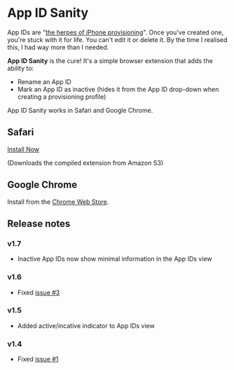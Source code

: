 # App ID Sanity

App IDs are "[the herpes of iPhone provisioning][so-herpes]". Once you've created one, you're
stuck with it for life. You can't edit it or delete it. By the time I realised this, I had way
more than I needed.

**App ID Sanity** is the cure! It's a simple browser extension that adds the ability to:

  * Rename an App ID
  * Mark an App ID as inactive (hides it from the App ID drop-down when creating a provisioning profile)

App ID Sanity works in Safari and Google Chrome.

## Safari

[Install Now][safari-latest] 

(Downloads the compiled extension from Amazon S3)

## Google Chrome

Install from the [Chrome Web Store][chrome-webstore].

## Release notes

### v1.7

- Inactive App IDs now show minimal information in the App IDs view

### v1.6

- Fixed [issue #3][issue-3]

### v1.5

- Added active/incative indicator to App IDs view

### v1.4

- Fixed [issue #1][issue-1]


[chrome-webstore]: https://chrome.google.com/webstore/detail/dleofkjfblmgcedmhdankbcmhonjndne
[so-herpes]: http://stackoverflow.com/questions/3004833/how-to-remove-app-ids-from-iphone-provisioning-portal/3004867#3004867
[downloads]: https://github.com/simonwhitaker/app-id-sanity/downloads
[safari-latest]: https://s3.amazonaws.com/app-id-sanity/app-id-sanity-1.7.safariextz
[issue-3]: https://github.com/simonwhitaker/app-id-sanity/pull/3
[issue-1]: https://github.com/simonwhitaker/app-id-sanity/issues/1
